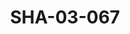 ---
pid: SHA-03-067
title: SHA-03-067
language: ar
collection: شرحبيل احمد
original_label: 
rights: شرحبيل احمد
location_of_original: شرحبيل احمد
photographer_or_studio: 
scanned_from: photograph 10 by 14.4
_date: 1991-1992
location: الخرطوم، مكتب النشر
description: حفلة شرحبيل احمد. الاحتفال بالمليون كتاب
additional_notes: 
permission_display: 'yes'
on_server: 'no'
on_website: 'no'
permalink: "/archive/ar/sha-03-067.html"
layout: photo-page
---